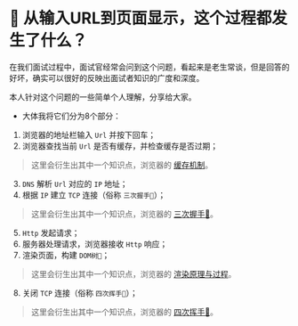 # 🌈 从输入URL到页面显示，这个过程都发生了什么？

在我们面试过程中，面试官经常会问到这个问题，看起来是老生常谈，但是回答的好坏，确实可以很好的反映出面试者知识的广度和深度。

本人针对这个问题的一些简单个人理解，分享给大家。

- 大体我将它们分为8个部分：

1. 浏览器的地址栏输入 `Url` 并按下回车；
2. 浏览器查找当前 `Url` 是否有缓存，并检查缓存是否过期；
> 这里会衍生出其中一个知识点，浏览器的 [缓存机制](cache)。
3. `DNS` 解析 `Url` 对应的 `IP` 地址；
4. 根据 `IP` 建立 `TCP` 连接（俗称 `三次握手🤝`）；
> 这里会衍生出其中一个知识点，浏览器的 [三次握手🤝](tcp_connection)。
5. `Http` 发起请求；
6. 服务器处理请求，浏览器接收 `Http` 响应；
7. 渲染页面，构建 `DOM树🌲`；
> 这里会衍生出其中一个知识点，浏览器的 [渲染原理与过程](render_tree)。
8. 关闭 `TCP` 连接（俗称 `四次挥手👋`）；
> 这里会衍生出其中一个知识点，浏览器的 [四次挥手👋](tcp_disconnect)。

<!-- ## [1. 进程与线程](process) -->

